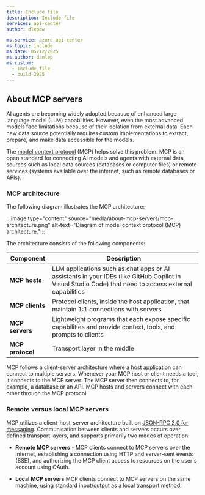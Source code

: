 ```yaml
---
title: Include file
description: Include file
services: api-center
author: dlepow

ms.service: azure-api-center
ms.topic: include
ms.date: 05/12/2025
ms.author: danlep
ms.custom:
  - Include file
  - build-2025
---
```


## About MCP servers

AI agents are becoming widely adopted because of enhanced large language model (LLM) capabilities. However, even the most advanced models face limitations because of their isolation from external data. Each new data source potentially requires custom implementations to extract, prepare, and make data accessible for the models.

The [model context protocol](https://www.anthropic.com/news/model-context-protocol) (MCP) helps solve this problem. MCP is an open standard for connecting AI models and agents with external data sources such as local data sources (databases or computer files) or remote services (systems available over the internet, such as remote databases or APIs).

### MCP architecture

The following diagram illustrates the MCP architecture:
 
:::image type="content" source="media/about-mcp-servers/mcp-architecture.png" alt-text="Diagram of model context protocol (MCP) architecture.":::

The architecture consists of the following components:

| Component      | Description                                                                                     |
|----------------|-------------------------------------------------------------------------------------------------|
| **MCP hosts**  | LLM applications such as chat apps or AI assistants in your IDEs (like GitHub Copilot in Visual Studio Code) that need to access external capabilities |
| **MCP clients**| Protocol clients, inside the host application, that maintain 1:1 connections with servers        |
| **MCP servers**| Lightweight programs that each expose specific capabilities and provide context, tools, and prompts to clients |
| **MCP protocol**| Transport layer in the middle        |

MCP follows a client-server architecture where a host application can connect to multiple servers. Whenever your MCP host or client needs a tool, it connects to the MCP server. The MCP server then connects to, for example, a database or an API. MCP hosts and servers connect with each other through the MCP protocol.

### Remote versus local MCP servers

MCP utilizes a client-host-server architecture built on [JSON-RPC 2.0 for messaging](https://modelcontextprotocol.io/docs/concepts/architecture). Communication between clients and servers occurs over defined transport layers, and supports primarily two modes of operation:

* **Remote MCP servers** - MCP clients connect to MCP servers over the internet, establishing a connection using HTTP and server-sent events (SSE), and authorizing the MCP client access to resources on the user's account using OAuth.

* **Local MCP servers** MCP clients connect to MCP servers on the same machine, using standard input/output as a local transport method.